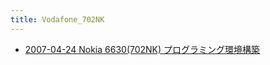 ```yaml
---
title: Vodafone_702NK
---
```



- [2007-04-24 Nokia 6630(702NK) プログラミング環境構築](./../../../../d/2007/04/24/Nokia_6630(702NK)_プログラミング環境構築.md)




